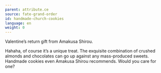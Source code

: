 ```yaml
---
parent: attribute.ce
source: fate-grand-order
id: handmade-church-cookies
language: en
weight: 0
---
```


Valentine’s return gift from Amakusa Shirou.

Hahaha, of course it’s a unique treat.
The exquisite combination of crushed almonds and chocolates can go up against any mass-produced sweets.
Handmade cookies even Amakusa Shirou recommends.
Would you care for one?
